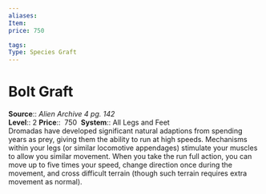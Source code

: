 ```yaml
---
aliases: 
Item:
price: 750

tags: 
Type: Species Graft
---
```


# Bolt Graft

**Source**:: _Alien Archive 4 pg. 142_  
**Level**:: 2
**Price**::  750 
**System**:: All Legs and Feet  
Dromadas have developed significant natural adaptions from spending years as prey, giving them the ability to run at high speeds. Mechanisms within your legs (or similar locomotive appendages) stimulate your muscles to allow you similar movement. When you take the run full action, you can move up to five times your speed, change direction once during the movement, and cross difficult terrain (though such terrain requires extra movement as normal).
